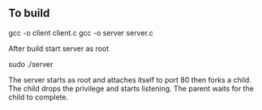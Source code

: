 To build
--------
gcc -o client client.c
gcc -o server server.c

After build start server as root

sudo ./server

The server starts as root and attaches itself to port 80 then forks a child. The child drops the privilege and starts listening.
The parent waits for the child to complete.
